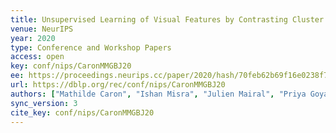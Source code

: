 ```yaml
---
title: Unsupervised Learning of Visual Features by Contrasting Cluster Assignments.
venue: NeurIPS
year: 2020
type: Conference and Workshop Papers
access: open
key: conf/nips/CaronMMGBJ20
ee: https://proceedings.neurips.cc/paper/2020/hash/70feb62b69f16e0238f741fab228fec2-Abstract.html
url: https://dblp.org/rec/conf/nips/CaronMMGBJ20
authors: ["Mathilde Caron", "Ishan Misra", "Julien Mairal", "Priya Goyal", "Piotr Bojanowski", "Armand Joulin"]
sync_version: 3
cite_key: conf/nips/CaronMMGBJ20
---
```

